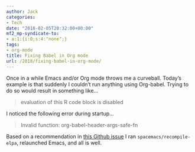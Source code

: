 ```yaml
---
author: Jack
categories:
- Tech
date: "2018-02-05T20:32:00+00:00"
mf2_mp-syndicate-to:
- a:1:{i:0;s:4:"none";}
tags:
- org-mode
title: Fixing Babel in Org mode
url: /2018/fixing-babel-in-org-mode/
---
```

Once in a while Emacs and/or Org mode throws me a curveball. Today&#8217;s example is that suddenly I couldn&#8217;t run anything using Org-babel. Trying to do so would result in something like…

> evaluation of this R code block is disabled

I noticed the following error during startup…

> Invalid function: org-babel-header-args-safe-fn

Based on a recommendation in [this Github issue][1] I ran `spacemacs/recompile-elpa`, relaunched Emacs, and all is well.

 [1]: https://github.com/syl20bnr/spacemacs/issues/7641